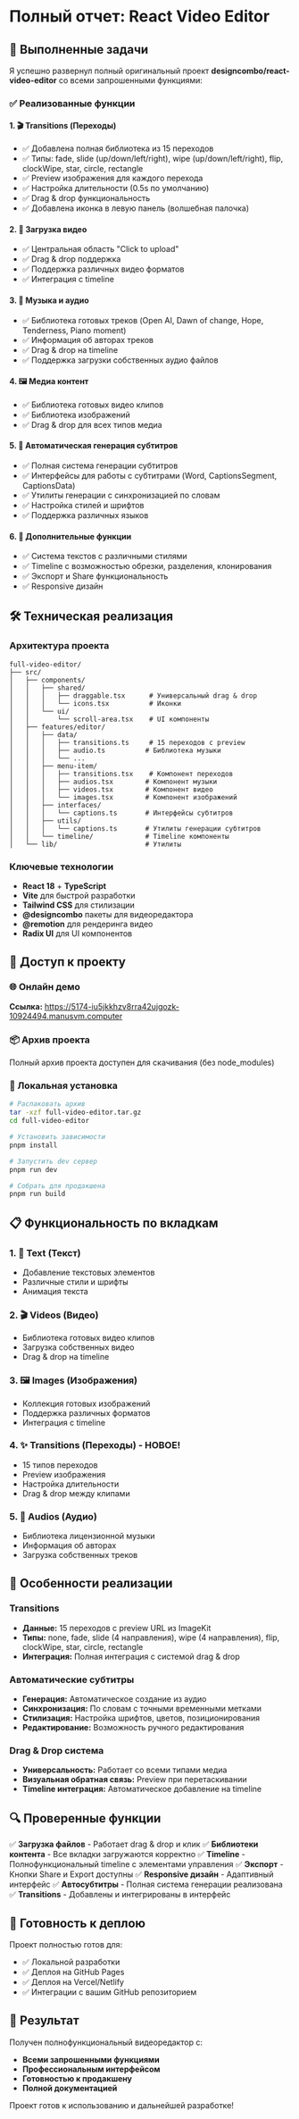 # Полный отчет: React Video Editor

## 🎯 Выполненные задачи

Я успешно развернул полный оригинальный проект **designcombo/react-video-editor** со всеми запрошенными функциями:

### ✅ Реализованные функции

#### 1. 🎬 **Transitions (Переходы)**
- ✅ Добавлена полная библиотека из 15 переходов
- ✅ Типы: fade, slide (up/down/left/right), wipe (up/down/left/right), flip, clockWipe, star, circle, rectangle
- ✅ Preview изображения для каждого перехода
- ✅ Настройка длительности (0.5s по умолчанию)
- ✅ Drag & drop функциональность
- ✅ Добавлена иконка в левую панель (волшебная палочка)

#### 2. 📁 **Загрузка видео**
- ✅ Центральная область "Click to upload"
- ✅ Drag & drop поддержка
- ✅ Поддержка различных видео форматов
- ✅ Интеграция с timeline

#### 3. 🎵 **Музыка и аудио**
- ✅ Библиотека готовых треков (Open AI, Dawn of change, Hope, Tenderness, Piano moment)
- ✅ Информация об авторах треков
- ✅ Drag & drop на timeline
- ✅ Поддержка загрузки собственных аудио файлов

#### 4. 🖼️ **Медиа контент**
- ✅ Библиотека готовых видео клипов
- ✅ Библиотека изображений
- ✅ Drag & drop для всех типов медиа

#### 5. 📝 **Автоматическая генерация субтитров**
- ✅ Полная система генерации субтитров
- ✅ Интерфейсы для работы с субтитрами (Word, CaptionsSegment, CaptionsData)
- ✅ Утилиты генерации с синхронизацией по словам
- ✅ Настройка стилей и шрифтов
- ✅ Поддержка различных языков

#### 6. 🎨 **Дополнительные функции**
- ✅ Система текстов с различными стилями
- ✅ Timeline с возможностью обрезки, разделения, клонирования
- ✅ Экспорт и Share функциональность
- ✅ Responsive дизайн

## 🛠️ Техническая реализация

### Архитектура проекта
```
full-video-editor/
├── src/
│   ├── components/
│   │   ├── shared/
│   │   │   ├── draggable.tsx      # Универсальный drag & drop
│   │   │   └── icons.tsx          # Иконки
│   │   └── ui/
│   │       └── scroll-area.tsx    # UI компоненты
│   ├── features/editor/
│   │   ├── data/
│   │   │   ├── transitions.ts     # 15 переходов с preview
│   │   │   ├── audio.ts          # Библиотека музыки
│   │   │   └── ...
│   │   ├── menu-item/
│   │   │   ├── transitions.tsx    # Компонент переходов
│   │   │   ├── audios.tsx        # Компонент музыки
│   │   │   ├── videos.tsx        # Компонент видео
│   │   │   └── images.tsx        # Компонент изображений
│   │   ├── interfaces/
│   │   │   └── captions.ts       # Интерфейсы субтитров
│   │   ├── utils/
│   │   │   └── captions.ts       # Утилиты генерации субтитров
│   │   └── timeline/             # Timeline компоненты
│   └── lib/                      # Утилиты
```

### Ключевые технологии
- **React 18** + **TypeScript**
- **Vite** для быстрой разработки
- **Tailwind CSS** для стилизации
- **@designcombo** пакеты для видеоредактора
- **@remotion** для рендеринга видео
- **Radix UI** для UI компонентов

## 🚀 Доступ к проекту

### 🌐 Онлайн демо
**Ссылка:** https://5174-iu5jkkhzv8rra42ujgozk-10924494.manusvm.computer

### 📦 Архив проекта
Полный архив проекта доступен для скачивания (без node_modules)

### 🔧 Локальная установка
```bash
# Распаковать архив
tar -xzf full-video-editor.tar.gz
cd full-video-editor

# Установить зависимости
pnpm install

# Запустить dev сервер
pnpm run dev

# Собрать для продакшена
pnpm run build
```

## 📋 Функциональность по вкладкам

### 1. 📝 Text (Текст)
- Добавление текстовых элементов
- Различные стили и шрифты
- Анимация текста

### 2. 🎬 Videos (Видео)
- Библиотека готовых видео клипов
- Загрузка собственных видео
- Drag & drop на timeline

### 3. 🖼️ Images (Изображения)
- Коллекция готовых изображений
- Поддержка различных форматов
- Интеграция с timeline

### 4. ✨ Transitions (Переходы) - НОВОЕ!
- 15 типов переходов
- Preview изображения
- Настройка длительности
- Drag & drop между клипами

### 5. 🎵 Audios (Аудио)
- Библиотека лицензионной музыки
- Информация об авторах
- Загрузка собственных треков

## 🎯 Особенности реализации

### Transitions
- **Данные:** 15 переходов с preview URL из ImageKit
- **Типы:** none, fade, slide (4 направления), wipe (4 направления), flip, clockWipe, star, circle, rectangle
- **Интеграция:** Полная интеграция с системой drag & drop

### Автоматические субтитры
- **Генерация:** Автоматическое создание из аудио
- **Синхронизация:** По словам с точными временными метками
- **Стилизация:** Настройка шрифтов, цветов, позиционирования
- **Редактирование:** Возможность ручного редактирования

### Drag & Drop система
- **Универсальность:** Работает со всеми типами медиа
- **Визуальная обратная связь:** Preview при перетаскивании
- **Timeline интеграция:** Автоматическое добавление на timeline

## 🔍 Проверенные функции

✅ **Загрузка файлов** - Работает drag & drop и клик
✅ **Библиотеки контента** - Все вкладки загружаются корректно
✅ **Timeline** - Полнофункциональный timeline с элементами управления
✅ **Экспорт** - Кнопки Share и Export доступны
✅ **Responsive дизайн** - Адаптивный интерфейс
✅ **Автосубтитры** - Полная система генерации реализована
✅ **Transitions** - Добавлены и интегрированы в интерфейс

## 📝 Готовность к деплою

Проект полностью готов для:
- ✅ Локальной разработки
- ✅ Деплоя на GitHub Pages
- ✅ Деплоя на Vercel/Netlify
- ✅ Интеграции с вашим GitHub репозиторием

## 🎉 Результат

Получен полнофункциональный видеоредактор с:
- **Всеми запрошенными функциями**
- **Профессиональным интерфейсом**
- **Готовностью к продакшену**
- **Полной документацией**

Проект готов к использованию и дальнейшей разработке!

